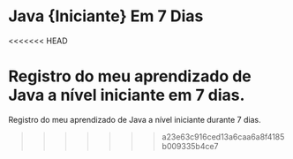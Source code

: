 # Java {Iniciante} Em 7 Dias
<<<<<<< HEAD

 Registro do meu aprendizado de Java a nível iniciante em 7 dias.
=======
 Registro do meu aprendizado de Java a nível iniciante durante 7 dias.
>>>>>>> a23e63c916ced13a6caa6a8f4185b009335b4ce7
